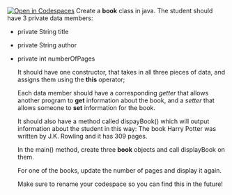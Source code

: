 [![Open in Codespaces](https://classroom.github.com/assets/launch-codespace-2972f46106e565e64193e422d61a12cf1da4916b45550586e14ef0a7c637dd04.svg)](https://classroom.github.com/open-in-codespaces?assignment_repo_id=20282986)
Create a **book** class in java. 
The student should have 3  private data members:
* private String title
* private String author
* private int numberOfPages

  It should have one constructor, that takes in all three pieces of data, and assigns them using the **this** operator;

  Each data member should have a corresponding *getter* that allows another program to **get** information about the book, and a *setter* that allows someone to **set**  information for the book.

  It should also have a method called dispayBook() which will output information about the student in this way:
  The book Harry Potter was written by J.K. Rowling and it has 309 pages.

  In the main() method, create three **book** objects and call displayBook on them.

  For one of the books, update the number of pages and display it again.


  Make sure to rename your codespace so you can find this in the future!
  
